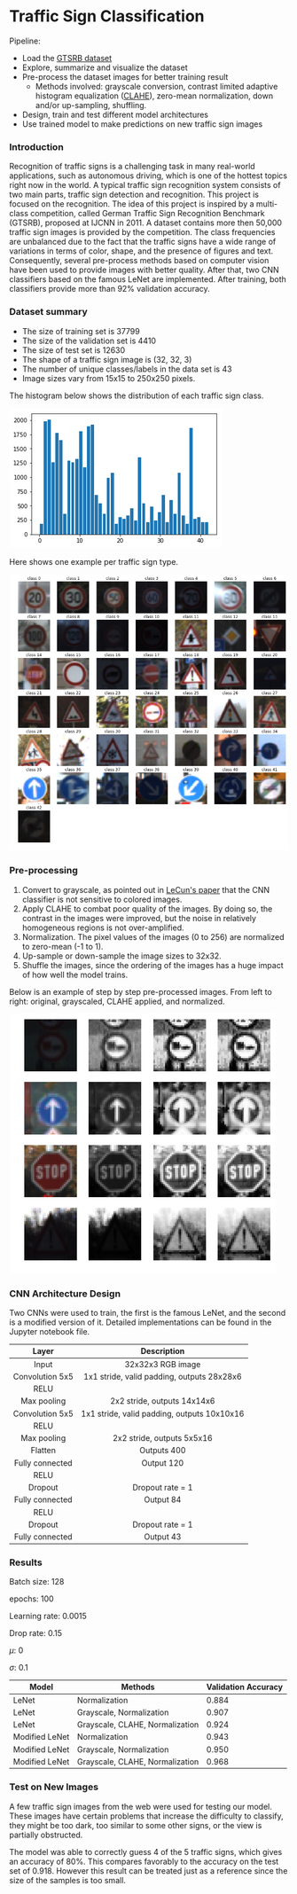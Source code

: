 # Traffic Sign Classification

Pipeline:

* Load the [GTSRB dataset](https://sid.erda.dk/public/archives/daaeac0d7ce1152aea9b61d9f1e19370/published-archive.html)
* Explore, summarize and visualize the dataset
* Pre-process the dataset images for better training result
  * Methods involved: grayscale conversion, contrast limited adaptive histogram equalization ([CLAHE](https://en.wikipedia.org/wiki/Adaptive_histogram_equalization)), zero-mean normalization, down and/or up-sampling, shuffling. 
* Design, train and test different model architectures
* Use trained model to make predictions on new traffic sign images



### Introduction

Recognition of traffic signs is a challenging task in many real-world applications, such as autonomous driving, which is one of the hottest topics right now in the world. A typical traffic sign recognition system consists of two main parts, traffic sign detection and recognition. This project is focused on the recognition. The idea of this project is inspired by a multi-class competition, called German Traffic Sign Recognition Benchmark (GTSRB), proposed at IJCNN in 2011. A dataset contains more then 50,000 traffic sign images is provided by the competition. The class frequencies are unbalanced due to the fact that the traffic signs have a wide range of variations in terms of color, shape, and the presence of figures and text. Consequently, several pre-process methods based on computer vision have been used to provide images with better quality. After that, two CNN classifiers based on the famous LeNet are implemented. After training, both classifiers provide more than 92% validation accuracy.



### Dataset summary

- The size of training set is 37799
- The size of the validation set is 4410
- The size of test set is 12630
- The shape of a traffic sign image is (32, 32, 3)
- The number of unique classes/labels in the data set is 43
- Image sizes vary from 15x15 to 250x250 pixels.

The histogram below shows the distribution of each traffic sign class.

![](.\images\hist.png)

Here shows one example per traffic sign type.

![](images\sign_examples.png)



### Pre-processing

1. Convert to grayscale, as pointed out in [LeCun's paper](https://www.researchgate.net/profile/Yann_Lecun/publication/224260345_Traffic_sign_recognition_with_multi-scale_Convolutional_Networks/links/0912f50f9e763201ab000000/Traffic-sign-recognition-with-multi-scale-Convolutional-Networks.pdf) that the CNN classifier is not sensitive to colored images.
2. Apply CLAHE to combat poor quality of the images. By doing so, the contrast in the images were improved, but the noise in relatively homogeneous regions is not over-amplified.
3. Normalization. The pixel values of the images (0 to 256) are normalized to zero-mean (-1 to 1).
4. Up-sample or down-sample the image sizes to 32x32.
5. Shuffle the images, since the ordering of the images has a huge impact of how well the model trains.

Below is an example of step by step pre-processed images. From left to right: original, grayscaled, CLAHE applied, and normalized.

![](./images/pre-process.png)

### CNN Architecture Design

Two CNNs were used to train, the first is the famous LeNet, and the second is a modified version of it. Detailed implementations can be found in the Jupyter notebook file.

|      Layer      |                 Description                 |
| :-------------: | :-----------------------------------------: |
|      Input      |              32x32x3 RGB image              |
| Convolution 5x5 | 1x1 stride, valid padding, outputs 28x28x6  |
|      RELU       |                                             |
|   Max pooling   |        2x2 stride,  outputs 14x14x6         |
| Convolution 5x5 | 1x1 stride, valid padding, outputs 10x10x16 |
|      RELU       |                                             |
|   Max pooling   |         2x2 stride, outputs 5x5x16          |
|     Flatten     |                 Outputs 400                 |
| Fully connected |                 Output 120                  |
|      RELU       |                                             |
|     Dropout     |              Dropout rate = 1               |
| Fully connected |                  Output 84                  |
|      RELU       |                                             |
|     Dropout     |              Dropout rate = 1               |
| Fully connected |                  Output 43                  |



### Results

Batch size: 128

epochs: 100

Learning rate: 0.0015

Drop rate: 0.15

$\mu$: 0

$\sigma$: 0.1

| Model          | Methods                         | Validation Accuracy |
| -------------- | ------------------------------- | ------------------- |
| LeNet          | Normalization                   | 0.884               |
| LeNet          | Grayscale, Normalization        | 0.907               |
| LeNet          | Grayscale, CLAHE, Normalization | 0.924               |
| Modified LeNet | Normalization                   | 0.943               |
| Modified LeNet | Grayscale, Normalization        | 0.950               |
| Modified LeNet | Grayscale, CLAHE, Normalization | 0.968               |



### Test on New Images

A few traffic sign images from the web were used for testing our model. These images have certain problems that increase the difficulty to classify, they might be too dark, too similar to some other signs, or the view is partially obstructed. 

The model was able to correctly guess 4 of the 5 traffic signs, which gives an accuracy of 80%. This compares favorably to the accuracy on the test set of 0.918. However this result can be treated just as a reference since the size of the samples is too small.
